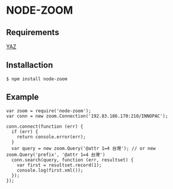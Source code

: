 NODE-ZOOM
=========

## Requirements

[YAZ](http://www.indexdata.dk/yaz/)

## Installaction

    $ npm install node-zoom

## Example

    var zoom = require('node-zoom');
    var conn = new zoom.Connection('192.83.186.170:210/INNOPAC');
   
    conn.connect(function (err) {
      if (err) {
        return console.error(err);
      }
      var query = new zoom.Query('@attr 1=4 台灣'); // or new zoom.Query('prefix', '@attr 1=4 台灣')
      conn.search(query, function (err, resultset) {
        var first = resultset.record(1);
        console.log(first.xml());
      });
    });

